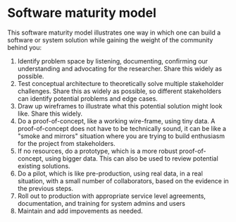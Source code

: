 # Software maturity model

This software maturity model illustrates one way in which one can build a software or system solution while gaining the weight of the community behind you: 

1. Identify problem space by listening, documenting, confirming our understanding and advocating for the researcher. Share this widely as possible.
2. Test conceptual architecture to theoretically solve multiple stakeholder challenges. Share this as widely as possible, so different stakeholders can identify potential problems and edge cases.
3. Draw up wireframes to illustrate what this potential solution might look like. Share this widely.
4. Do a proof-of-concept, like a working wire-frame, using tiny data. A proof-of-concept does not have to be technically sound, it can be like a "smoke and mirrors" situation where you are trying to build enthusiasm for the project from stakeholders.
5. If no resources, do a prototype, which is a more robust proof-of-concept, using bigger data. This can also be used to review potential existing solutions.
6. Do a pilot, which is like pre-production, using real data, in a real situation, with a small number of collaborators, based on the evidence in the previous steps.
7. Roll out to production with appropriate service level agreements, documentation, and training for system admins and users
8. Maintain and add impovements as needed.
